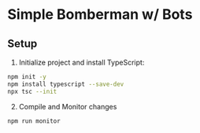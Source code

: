 # Simple Bomberman w/ Bots

## Setup

1. Initialize project and install TypeScript:
```bash
npm init -y
npm install typescript --save-dev
npx tsc --init
```

2. Compile and Monitor changes
```bash
npm run monitor
```